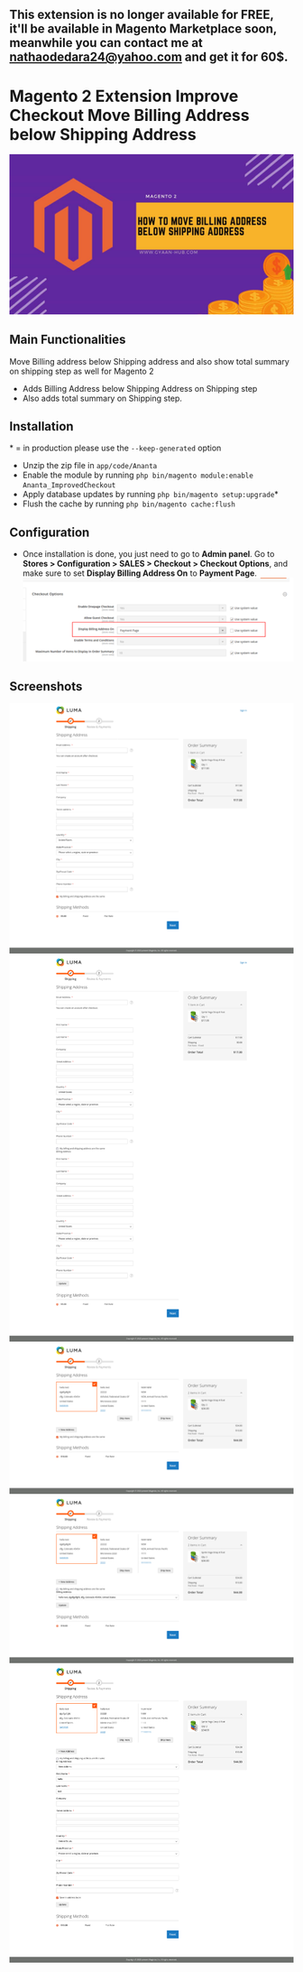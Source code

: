 ## This extension is no longer available for FREE, it'll be available in Magento Marketplace soon, meanwhile you can contact me at nathaodedara24@yahoo.com and get it for 60$.

# Magento 2 Extension Improve Checkout Move Billing Address below Shipping Address

![Main Image | Thumbnail | Magento 2](https://github.com/nathaodedara/magento2-improvecheckout-move-billing-address-below-shipping-address/blob/main/screenshots/how-to-move-billing-address-below-shipping-address-magento-2.jpg?raw=true)

## Main Functionalities
Move Billing address below Shipping address and also show total summary on shipping step as well for Magento 2

- Adds Billing Address below Shipping Address on Shipping step
- Also adds total summary on Shipping step.

## Installation
\* = in production please use the `--keep-generated` option

 - Unzip the zip file in `app/code/Ananta`
 - Enable the module by running `php bin/magento module:enable Ananta_ImprovedCheckout`
 - Apply database updates by running `php bin/magento setup:upgrade`\*
 - Flush the cache by running `php bin/magento cache:flush`

## Configuration
 - Once installation is done, you just need to go to **Admin panel**. Go to **Stores > Configuration > SALES > Checkout > Checkout Options**, and make sure to set **Display Billing Address On** to **Payment Page**.
 ![Configuration Setting](https://github.com/nathaodedara/magento2-improvecheckout-move-billing-address-below-shipping-address/blob/main/screenshots/screenshot6.png?raw=true)

## Screenshots

![Screenshots](https://github.com/nathaodedara/magento2-improvecheckout-move-billing-address-below-shipping-address/blob/main/screenshots/screenshot1.png?raw=true)
![Screenshots](https://github.com/nathaodedara/magento2-improvecheckout-move-billing-address-below-shipping-address/blob/main/screenshots/screenshot2.png?raw=true)
![Screenshots](https://github.com/nathaodedara/magento2-improvecheckout-move-billing-address-below-shipping-address/blob/main/screenshots/screenshot3.png?raw=true)
![Screenshots](https://github.com/nathaodedara/magento2-improvecheckout-move-billing-address-below-shipping-address/blob/main/screenshots/screenshot4.png?raw=true)
![Screenshots](https://github.com/nathaodedara/magento2-improvecheckout-move-billing-address-below-shipping-address/blob/main/screenshots/screenshot5.png?raw=true)

